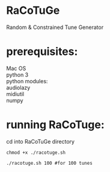 # RaCoTuGe
Random & Constrained Tune Generator      

# prerequisites:
Mac OS      
python 3      
python modules:      
   audiolazy      
   midiutil      
   numpy      

# running RaCoTuge:
cd into RaCoTuGe directory      
```
chmod +x ./racotuge.sh      
```
```
./racotuge.sh 100 #for 100 tunes      
```
